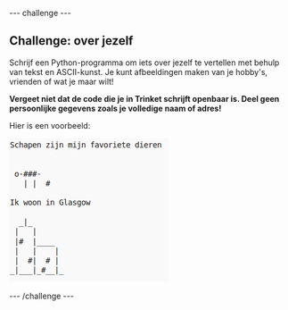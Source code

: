 \--- challenge \---

## Challenge: over jezelf

Schrijf een Python-programma om iets over jezelf te vertellen met behulp van tekst en ASCII-kunst. Je kunt afbeeldingen maken van je hobby's, vrienden of wat je maar wilt!

**Vergeet niet dat de code die je in Trinket schrijft openbaar is. Deel geen persoonlijke gegevens zoals je volledige naam of adres!**

Hier is een voorbeeld:

![screenshot](images/me-about.png)

\--- /challenge \---